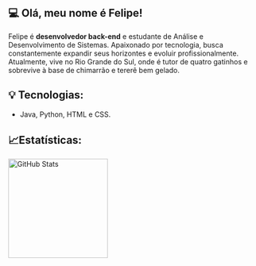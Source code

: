 ## 💻 Olá, meu nome é Felipe!
Felipe é <b>desenvolvedor back-end</b> e estudante de Análise e Desenvolvimento de Sistemas. Apaixonado por tecnologia, busca constantemente expandir seus horizontes e evoluir profissionalmente. Atualmente, vive no Rio Grande do Sul, onde é tutor de quatro gatinhos e sobrevive à base de chimarrão e tererê bem gelado.

## 💡 Tecnologias:
- Java, Python, HTML e CSS.

## 📈Estatísticas:

<p>
<img 
      align="left" 
      alt="GitHub Stats" 
      height="200" 
      src="https://github-readme-stats.vercel.app/api/top-langs/?username=LiperDev&theme=tokyonight&layout=compact&custom_title=Tecnologias&langs_count=9" 
  />
</p>

